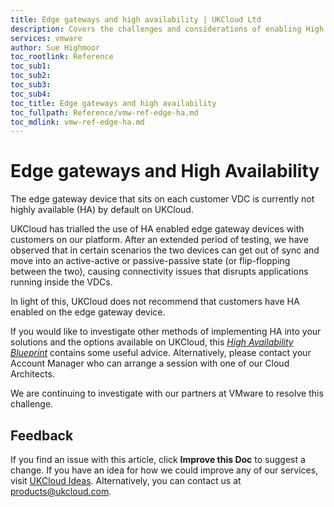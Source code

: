 ```yaml
---
title: Edge gateways and high availability | UKCloud Ltd
description: Covers the challenges and considerations of enabling High availability (HA) on the edge gateway devices
services: vmware
author: Sue Highmoor
toc_rootlink: Reference
toc_sub1: 
toc_sub2:
toc_sub3:
toc_sub4:
toc_title: Edge gateways and high availability
toc_fullpath: Reference/vmw-ref-edge-ha.md
toc_mdlink: vmw-ref-edge-ha.md
---
```


# Edge gateways and High Availability

The edge gateway device that sits on each customer VDC is currently not highly available (HA) by default on UKCloud.

UKCloud has trialled the use of HA enabled edge gateway devices with customers on our platform. After an extended period of testing, we have observed that in certain scenarios the two devices can get out of sync and move into an active-active or passive-passive state (or flip-flopping between the two), causing connectivity issues that disrupts applications running inside the VDCs.

In light of this, UKCloud does not recommend that customers have HA enabled on the edge gateway device.

If you would like to investigate other methods of implementing HA into your solutions and the options available on UKCloud, this [*High Availability Blueprint*](https://ukcloud.com/wp-content/uploads/2018/08/ukcloud_blueprint_ukc-gen-101_high-availability-and-disaster-recovery-options.pdf) contains some useful advice. Alternatively, please contact your Account Manager who can arrange a session with one of our Cloud Architects.

We are continuing to investigate with our partners at VMware to resolve this challenge.

## Feedback

If you find an issue with this article, click **Improve this Doc** to suggest a change. If you have an idea for how we could improve any of our services, visit [UKCloud Ideas](https://ideas.ukcloud.com). Alternatively, you can contact us at <products@ukcloud.com>.
